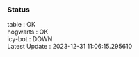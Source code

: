 ### Status


table : OK  
hogwarts : OK  
icy-bot : DOWN  
Latest Update : 2023-12-31 11:06:15.295610
